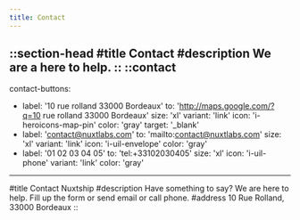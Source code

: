 ```yaml
---
title: Contact
---
```


::section-head
#title
Contact
#description
We are a here to help.
::
::contact
---
contact-buttons:
  - label: '10 rue rolland 33000 Bordeaux'
    to: 'http://maps.google.com/?q=10 rue rolland 33000 Bordeaux'
    size: 'xl'
    variant: 'link'
    icon: 'i-heroicons-map-pin'
    color: 'gray'
    target: '_blank'
  - label: 'contact@nuxtlabs.com'
    to: 'mailto:contact@nuxtlabs.com'
    size: 'xl'
    variant: 'link'
    icon: 'i-uil-envelope'
    color: 'gray'
  - label: '01 02 03 04 05'
    to: 'tel:+33102030405'
    size: 'xl'
    icon: 'i-uil-phone'
    variant: 'link'
    color: 'gray'
---
#title
Contact Nuxtship
#description
Have something to say? We are here to help. Fill up the form or send email or call phone.
#address
10 Rue Rolland, 33000 Bordeaux
::

